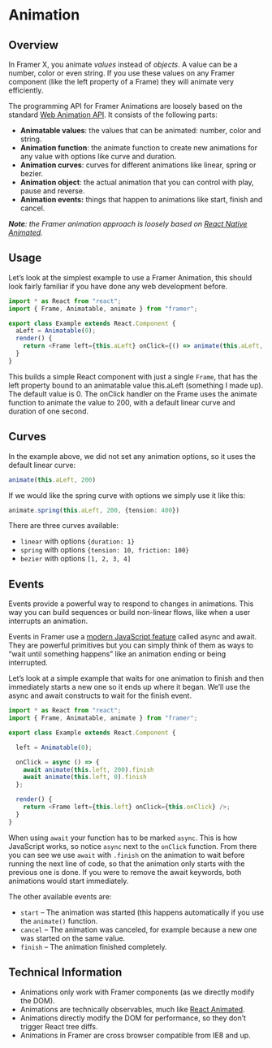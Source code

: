 # Animation

## Overview

In Framer X, you animate _values_ instead of _objects_. A value can be a number, color or even string. If you use these values on any Framer component \(like the left property of a Frame\) they will animate very efficiently.

The programming API for Framer Animations are loosely based on the standard [Web Animation API](https://developer.mozilla.org/en-US/docs/Web/API/Web_Animations_API/Using_the_Web_Animations_API). It consists of the following parts:

* **Animatable values**: the values that can be animated: number,  color and string.
* **Animation function**: the animate function to create new animations for any value with options like curve and duration.
* **Animation curves**: curves for different animations like linear, spring or bezier.
* **Animation object**: the actual animation that you can control with play, pause and reverse.
* **Animation events:** things that happen to animations like start, finish and cancel.

_**Note**: the Framer animation approach is loosely based on_ [_React Native Animated_](https://facebook.github.io/react-native/docs/animated)_._

## Usage

Let’s look at the simplest example to use a Framer Animation, this should look fairly familiar if you have done any web development before.

```typescript
import * as React from "react";
import { Frame, Animatable, animate } from "framer";

export class Example extends React.Component {
  aLeft = Animatable(0);
  render() {
    return <Frame left={this.aLeft} onClick={() => animate(this.aLeft, 200)} />;
  }
}
```

This builds a simple React component with just a single `Frame`, that has the left property bound to an animatable value this.aLeft \(something I made up\). The default value is 0. The onClick handler on the Frame uses the animate function to animate the value to 200, with a default linear curve and duration of one second.

## Curves

In the example above, we did not set any animation options, so it uses the default linear curve:

```typescript
animate(this.aLeft, 200)
```

If we would like the spring curve with options we simply use it like this:

```typescript
animate.spring(this.aLeft, 200, {tension: 400})
```

There are three curves available:

* `linear` with options `{duration: 1}`
* `spring` with options `{tension: 10, friction: 100}`
* `bezier` with options `[1, 2, 3, 4]`

## Events

Events provide a powerful way to respond to changes in animations. This way you can build sequences or build non-linear flows, like when a user interrupts an animation.

Events in Framer use a [modern JavaScript feature](https://medium.com/front-end-hacking/callbacks-promises-and-async-await-ad4756e01d90) called async and await. They are powerful primitives but you can simply think of them as ways to “wait until something happens” like an animation ending or being interrupted.

Let’s look at a simple example that waits for one animation to finish and then immediately starts a new one so it ends up where it began. We’ll use the async and await constructs to wait for the finish event.

```typescript
import * as React from "react";
import { Frame, Animatable, animate } from "framer";

export class Example extends React.Component {

  left = Animatable(0);

  onClick = async () => {
    await animate(this.left, 200).finish
    await animate(this.left, 0).finish
  };

  render() {
    return <Frame left={this.left} onClick={this.onClick} />;
  }
}
```

When using `await` your function has to be marked `async`. This is how JavaScript works, so notice `async` next to the `onClick` function. From there you can see we use `await` with `.finish` on the animation to wait before running the next line of code, so that the animation only starts with the previous one is done. If you were to remove the await keywords, both animations would start immediately.

The other available events are:

* `start` – The animation was started \(this happens automatically if you use the `animate()` function.
* `cancel` – The animation was canceled, for example because a new one was started on the same value.
* `finish` – The animation finished completely.

## Technical Information

* Animations only work with Framer components \(as we directly modify the DOM\).
* Animations are technically observables, much like [React Animated](https://facebook.github.io/react-native/docs/animated).
* Animations directly modify the DOM for performance, so they don’t trigger React tree diffs.
* Animations in Framer are cross browser compatible from IE8 and up.

